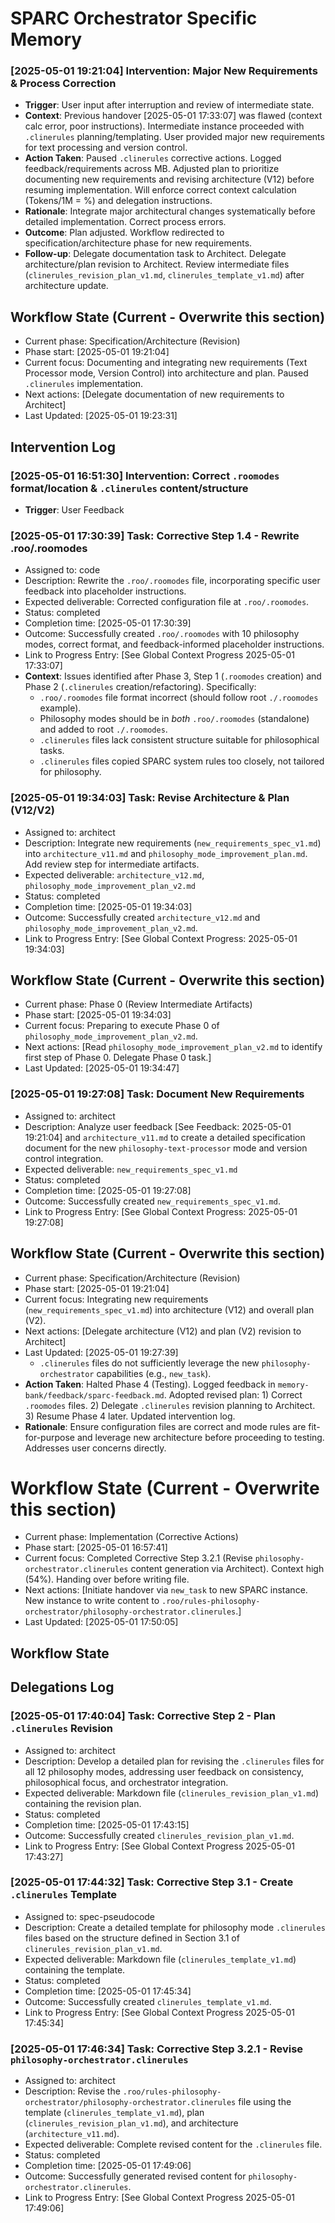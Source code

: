 # SPARC Orchestrator Specific Memory
<!-- Entries below should be added reverse chronologically (newest first) -->

### [2025-05-01 19:21:04] Intervention: Major New Requirements & Process Correction
- **Trigger**: User input after interruption and review of intermediate state.
- **Context**: Previous handover [2025-05-01 17:33:07] was flawed (context calc error, poor instructions). Intermediate instance proceeded with `.clinerules` planning/templating. User provided major new requirements for text processing and version control.
- **Action Taken**: Paused `.clinerules` corrective actions. Logged feedback/requirements across MB. Adjusted plan to prioritize documenting new requirements and revising architecture (V12) before resuming implementation. Will enforce correct context calculation (Tokens/1M = %) and delegation instructions.
- **Rationale**: Integrate major architectural changes systematically before detailed implementation. Correct process errors.
- **Outcome**: Plan adjusted. Workflow redirected to specification/architecture phase for new requirements.
- **Follow-up**: Delegate documentation task to Architect. Delegate architecture/plan revision to Architect. Review intermediate files (`clinerules_revision_plan_v1.md`, `clinerules_template_v1.md`) after architecture update.

## Workflow State (Current - Overwrite this section)
- Current phase: Specification/Architecture (Revision)
- Phase start: [2025-05-01 19:21:04]
- Current focus: Documenting and integrating new requirements (Text Processor mode, Version Control) into architecture and plan. Paused `.clinerules` implementation.
- Next actions: [Delegate documentation of new requirements to Architect]
- Last Updated: [2025-05-01 19:23:31]
## Intervention Log
### [2025-05-01 16:51:30] Intervention: Correct `.roomodes` format/location & `.clinerules` content/structure
- **Trigger**: User Feedback
### [2025-05-01 17:30:39] Task: Corrective Step 1.4 - Rewrite .roo/.roomodes
- Assigned to: code
- Description: Rewrite the `.roo/.roomodes` file, incorporating specific user feedback into placeholder instructions.
- Expected deliverable: Corrected configuration file at `.roo/.roomodes`.
- Status: completed
- Completion time: [2025-05-01 17:30:39]
- Outcome: Successfully created `.roo/.roomodes` with 10 philosophy modes, correct format, and feedback-informed placeholder instructions.
- Link to Progress Entry: [See Global Context Progress 2025-05-01 17:33:07]
- **Context**: Issues identified after Phase 3, Step 1 (`.roomodes` creation) and Phase 2 (`.clinerules` creation/refactoring). Specifically:
    - `.roo/.roomodes` file format incorrect (should follow root `./.roomodes` example).
    - Philosophy modes should be in *both* `.roo/.roomodes` (standalone) and added to root `./.roomodes`.
    - `.clinerules` files lack consistent structure suitable for philosophical tasks.
    - `.clinerules` files copied SPARC system rules too closely, not tailored for philosophy.
### [2025-05-01 19:34:03] Task: Revise Architecture & Plan (V12/V2)
- Assigned to: architect
- Description: Integrate new requirements (`new_requirements_spec_v1.md`) into `architecture_v11.md` and `philosophy_mode_improvement_plan.md`. Add review step for intermediate artifacts.
- Expected deliverable: `architecture_v12.md`, `philosophy_mode_improvement_plan_v2.md`
- Status: completed
- Completion time: [2025-05-01 19:34:03]
- Outcome: Successfully created `architecture_v12.md` and `philosophy_mode_improvement_plan_v2.md`.
- Link to Progress Entry: [See Global Context Progress: 2025-05-01 19:34:03]

## Workflow State (Current - Overwrite this section)
- Current phase: Phase 0 (Review Intermediate Artifacts)
- Phase start: [2025-05-01 19:34:03]
- Current focus: Preparing to execute Phase 0 of `philosophy_mode_improvement_plan_v2.md`.
- Next actions: [Read `philosophy_mode_improvement_plan_v2.md` to identify first step of Phase 0. Delegate Phase 0 task.]
- Last Updated: [2025-05-01 19:34:47]
### [2025-05-01 19:27:08] Task: Document New Requirements
- Assigned to: architect
- Description: Analyze user feedback [See Feedback: 2025-05-01 19:21:04] and `architecture_v11.md` to create a detailed specification document for the new `philosophy-text-processor` mode and version control integration.
- Expected deliverable: `new_requirements_spec_v1.md`
- Status: completed
- Completion time: [2025-05-01 19:27:08]
- Outcome: Successfully created `new_requirements_spec_v1.md`.
- Link to Progress Entry: [See Global Context Progress: 2025-05-01 19:27:08]

## Workflow State (Current - Overwrite this section)
- Current phase: Specification/Architecture (Revision)
- Phase start: [2025-05-01 19:21:04]
- Current focus: Integrating new requirements (`new_requirements_spec_v1.md`) into architecture (V12) and overall plan (V2).
- Next actions: [Delegate architecture (V12) and plan (V2) revision to Architect]
- Last Updated: [2025-05-01 19:27:39]
    - `.clinerules` files do not sufficiently leverage the new `philosophy-orchestrator` capabilities (e.g., `new_task`).
- **Action Taken**: Halted Phase 4 (Testing). Logged feedback in `memory-bank/feedback/sparc-feedback.md`. Adopted revised plan: 1) Correct `.roomodes` files. 2) Delegate `.clinerules` revision planning to Architect. 3) Resume Phase 4 later. Updated intervention log.
- **Rationale**: Ensure configuration files are correct and mode rules are fit-for-purpose and leverage new architecture before proceeding to testing. Addresses user concerns directly.
# Workflow State (Current - Overwrite this section)
- Current phase: Implementation (Corrective Actions)
- Phase start: [2025-05-01 16:57:41]
- Current focus: Completed Corrective Step 3.2.1 (Revise `philosophy-orchestrator.clinerules` content generation via Architect). Context high (54%). Handing over before writing file.
- Next actions: [Initiate handover via `new_task` to new SPARC instance. New instance to write content to `.roo/rules-philosophy-orchestrator/philosophy-orchestrator.clinerules`.]
- Last Updated: [2025-05-01 17:50:05]
<!-- Append intervention details using the format below -->

## Workflow State
<!-- Update current workflow state here (consider if this should be newest first or overwrite) -->

## Delegations Log
### [2025-05-01 17:40:04] Task: Corrective Step 2 - Plan `.clinerules` Revision
- Assigned to: architect
- Description: Develop a detailed plan for revising the `.clinerules` files for all 12 philosophy modes, addressing user feedback on consistency, philosophical focus, and orchestrator integration.
- Expected deliverable: Markdown file (`clinerules_revision_plan_v1.md`) containing the revision plan.
- Status: completed
- Completion time: [2025-05-01 17:43:15]
- Outcome: Successfully created `clinerules_revision_plan_v1.md`.
- Link to Progress Entry: [See Global Context Progress 2025-05-01 17:43:27]
<!-- Append new delegation records here -->
### [2025-05-01 17:44:32] Task: Corrective Step 3.1 - Create `.clinerules` Template
- Assigned to: spec-pseudocode
- Description: Create a detailed template for philosophy mode `.clinerules` files based on the structure defined in Section 3.1 of `clinerules_revision_plan_v1.md`.
- Expected deliverable: Markdown file (`clinerules_template_v1.md`) containing the template.
- Status: completed
- Completion time: [2025-05-01 17:45:34]
- Outcome: Successfully created `clinerules_template_v1.md`.
- Link to Progress Entry: [See Global Context Progress 2025-05-01 17:45:34]
### [2025-05-01 17:46:34] Task: Corrective Step 3.2.1 - Revise `philosophy-orchestrator.clinerules`
- Assigned to: architect
- Description: Revise the `.roo/rules-philosophy-orchestrator/philosophy-orchestrator.clinerules` file using the template (`clinerules_template_v1.md`), plan (`clinerules_revision_plan_v1.md`), and architecture (`architecture_v11.md`).
- Expected deliverable: Complete revised content for the `.clinerules` file.
- Status: completed
- Completion time: [2025-05-01 17:49:06]
- Outcome: Successfully generated revised content for `philosophy-orchestrator.clinerules`.
- Link to Progress Entry: [See Global Context Progress 2025-05-01 17:49:06]